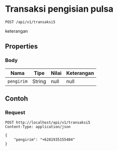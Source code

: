# Transaksi pengisian pulsa
```http
POST /api/v1/transaksi5
```
keterangan
## Properties
### Body
Nama | Tipe | Nilai | Keterangan
--- | --- | --- | ---
<code>pengirim</code> | String | null | null
## Contoh
### Request
```http
POST http://localhost/api/v1/transaksi5
Content-Type: application/json

{
    "pengirim": "+6281935155404"
}


```
